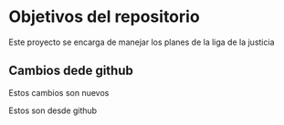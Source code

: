 # Objetivos del repositorio

Este proyecto se encarga de manejar los planes de la liga de la justicia


## Cambios dede github

Estos cambios son nuevos 

Estos son desde github
